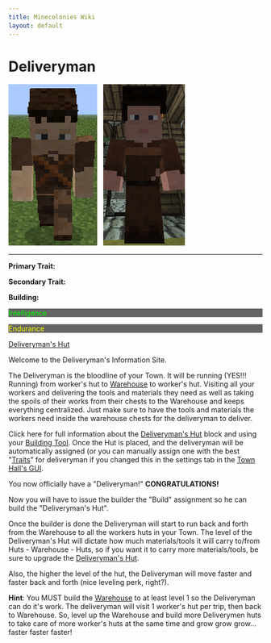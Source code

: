 ```yaml
---
title: Minecolonies Wiki
layout: default
---
```

# Deliveryman

<div class="infobox box text-center">
<img src="../../assets/images/workers/D-man_M.png" alt="Deliveryman Male" />&nbsp;&nbsp;&nbsp;<img src="../../assets/images/workers/D-man_F.png" alt="Deliveryman Female" />
<hr />
  <div class="row section-text text-left">
    <div class="col">
      <p><strong>Primary Trait:</strong></p>
      <p><strong>Secondary Trait:</strong></p>
      <p><strong>Building:</strong></p>
    </div>
    <div class="col">
      <p style="background-color:rgb(100, 100, 100); color:rgb(0, 255, 0);">Intelligence</p>
      <p style="background-color:rgb(100, 100, 100); color:rgb(255, 255, 0);">Endurance</p>
      <p><a href="../buildings/deliveryman">Deliveryman's Hut</a></p>
    </div>
  </div>
</div>

Welcome to the Deliveryman's Information Site.

The Deliveryman is the bloodline of your Town. It will be running (YES!!! Running) from worker's hut to [Warehouse](../../source/buildings/warehouse) to worker's hut. Visiting all your workers and delivering the tools and materials they need as well as taking the spoils of their works from their chests to the Warehouse and keeps everything centralized. Just make sure to have the tools and materials the workers need inside the warehouse chests for the deliveryman to deliver.

Click here for full information about the [Deliveryman's Hut](../buildings/deliveryman) block and using your [Building Tool](../items/buildingtool). Once the Hut is placed, and the deliveryman will be automatically assigned (or you can manually assign one with the best "[Traits](../systems/workerinfo)" for deliveryman if you changed this in the settings tab in the [Town Hall's GUI](../../source/buildings/townhall).

You now officially have a "Deliveryman!" **CONGRATULATIONS!**

Now you will have to issue the builder the "Build" assignment so he can build the "Deliveryman's Hut".

Once the builder is done the Deliveryman will start to run back and forth from the Warehouse to all the workers huts in your Town. The level of the Deliveryman's Hut will dictate how much materials/tools it will carry to/from Huts - Warehouse - Huts, so if you want it to carry more materials/tools, be sure to upgrade the [Deliveryman's Hut](../buildings/deliveryman).

Also, the higher the level of the hut, the Deliveryman will move faster and faster back and forth (nice leveling perk, right?).

**Hint**: You MUST build the [Warehouse](../../source/buildings/warehouse) to at least level 1 so the Deliveryman can do it's work. The deliveryman will visit 1 worker's hut per trip, then back to Warehouse. So, level up the Warehouse and build more Deliverymen huts to take care of more worker's huts at the same time and grow grow grow... faster faster faster!
